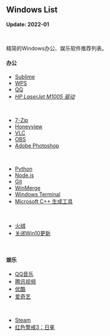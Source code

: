 ## Windows List

**Update: 2022-01**

<br>

精简的Windows办公、娱乐软件推荐列表。

#### 办公

* [Sublime](http://www.sublimetext.com)
* [WPS](https://www.wps.cn)
* [QQ](https://im.qq.com)
* [_HP LaserJet M1005 驱动_](https://support.hp.com/cn-zh/drivers/printers)
<br>

* [7-Zip](https://www.7-zip.org)
* [Honeyview](http://www.bandisoft.com/honeyview/)
* [VLC](https://www.videolan.org)
* [OBS](https://obsproject.com)
* [Adobe Photoshop](https://www.adobe.com/cn/products/photoshop.html)
<br>

* [Python](https://www.python.org)
* [Node.js](https://nodejs.org/zh-cn/)
* [Git](https://git-scm.com)
* [WinMerge](https://winmerge.org)
* [Windows Terminal](https://github.com/microsoft/terminal)
* [Microsoft C++ 生成工具](https://visualstudio.microsoft.com/zh-hans/visual-cpp-build-tools/)
<br>

* [火绒](https://www.huorong.cn)
* [关闭Win10更新](https://iknow.lenovo.com.cn/detail/dc_178562.html)
<br>


#### 娱乐

* [QQ音乐](https://y.qq.com)
* [腾讯视频](https://v.qq.com)
* [优酷](https://www.youku.com)
* [爱奇艺](https://www.iqiyi.com)
<br>

* [Steam](https://store.steampowered.com)
* [红色警戒3：日冕](https://cor-games.com)

